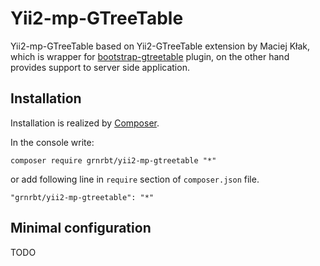 # Yii2-mp-GTreeTable

Yii2-mp-GTreeTable based on Yii2-GTreeTable extension by Maciej Kłak, which is wrapper for [bootstrap-gtreetable](https://github.com/gilek/bootstrap-gtreetable) plugin, on the other hand provides support to server side application.

## Installation

Installation is realized by [Composer](https://getcomposer.org).

In the console write:

```
composer require grnrbt/yii2-mp-gtreetable "*"
```
or add following line in `require` section of `composer.json` file.

```
"grnrbt/yii2-mp-gtreetable": "*"
```

## Minimal configuration<a name="minimal-configuration"></a>

TODO 